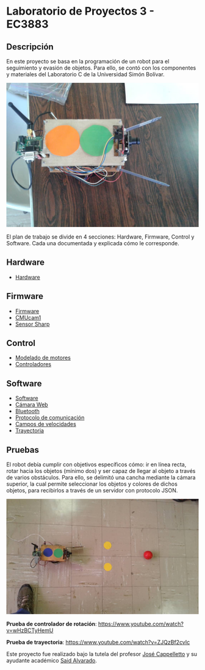 # Laboratorio de Proyectos 3 - EC3883

## Descripción
En este proyecto se basa en la programación de un robot para el seguimiento y evasión de objetos. Para ello, se contó con los componentes y materiales del Laboratorio C de la Universidad Simón Bolívar.

![modelo](https://github.com/gnoya/Laboratorio-Proyectos-III/blob/master/images/Software/Campos%20de%20velocidad/modelo.jpeg)

El plan de trabajo se divide en 4 secciones: Hardware, Firmware, Control y Software. Cada una documentada y explicada cómo le corresponde.
## Hardware
* [Hardware](https://github.com/gnoya/Laboratorio-Proyectos-III/wiki/Hardware)
## Firmware
* [Firmware](https://github.com/gnoya/Laboratorio-Proyectos-III/wiki/Firmware)
* [CMUcam1](https://github.com/gnoya/Laboratorio-Proyectos-III/wiki/CMUcam1)
* [Sensor Sharp](https://github.com/gnoya/Laboratorio-Proyectos-III/wiki/Sensor-Sharp)
## Control 
* [Modelado de motores](https://github.com/gnoya/Laboratorio-Proyectos-III/wiki/modelado-de-motores)
* [Controladores](https://github.com/gnoya/Laboratorio-Proyectos-III/wiki/Controladores)
## Software
* [Software](https://github.com/gnoya/Laboratorio-Proyectos-III/wiki/Software)
* [Cámara Web](https://github.com/gnoya/Laboratorio-Proyectos-III/wiki/Cámara-Web)
* [Bluetooth](https://github.com/gnoya/Laboratorio-Proyectos-III/wiki/Bluetooth)
* [Protocolo de comunicación](https://github.com/gnoya/Laboratorio-Proyectos-III/wiki/Protocolo-de-comunicación)
* [Campos de velocidades](https://github.com/gnoya/Laboratorio-Proyectos-III/wiki/Campos-de-velocidades)
* [Trayectoria](https://github.com/gnoya/Laboratorio-Proyectos-III/wiki/Trayectoria)

## Pruebas
El robot debía cumplir con objetivos específicos cómo: ir en línea recta, rotar hacia los objetos (mínimo dos) y ser capaz de llegar al objeto a través de varios obstáculos. Para ello, se delimitó una cancha mediante la cámara superior, la cual permite seleccionar los objetos y colores de dichos objetos, para recibirlos a través de un servidor con protocolo JSON.

![prueba](https://github.com/gnoya/Laboratorio-Proyectos-III/blob/master/images/Software/Campos%20de%20velocidad/prueba.jpg)

**Prueba de controlador de rotación**: https://www.youtube.com/watch?v=wHzBCTyHemU

**Prueba de trayectoria**: https://www.youtube.com/watch?v=ZJQzBf2cvIc

Este proyecto fue realizado bajo la tutela del profesor [José Cappelletto](https://github.com/cappelletto) y su ayudante académico [Said Alvarado](https://github.com/SaidAlvarado/).
